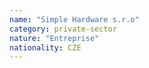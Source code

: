 ```yaml
---
name: "Simple Hardware s.r.o"
category: private-sector
nature: "Entreprise"
nationality: CZE
---
```

    